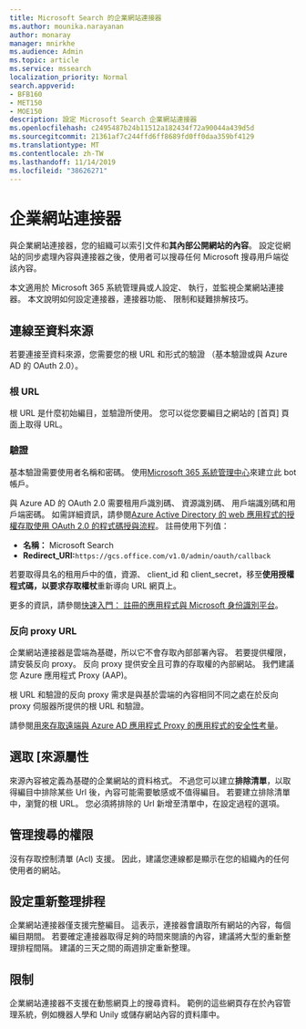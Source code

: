 ```yaml
---
title: Microsoft Search 的企業網站連接器
ms.author: mounika.narayanan
author: monaray
manager: mnirkhe
ms.audience: Admin
ms.topic: article
ms.service: mssearch
localization_priority: Normal
search.appverid:
- BFB160
- MET150
- MOE150
description: 設定 Microsoft Search 企業網站連接器
ms.openlocfilehash: c2495487b24b11512a182434f72a90044a439d5d
ms.sourcegitcommit: 21361af7c244ffd6ff8689fd0ff0daa359bf4129
ms.translationtype: MT
ms.contentlocale: zh-TW
ms.lasthandoff: 11/14/2019
ms.locfileid: "38626271"
---
```

# <a name="enterprise-websites-connector"></a>企業網站連接器

與企業網站連接器，您的組織可以索引文件和**其內部公開網站的內容**。 設定從網站的同步處理內容與連接器之後，使用者可以搜尋任何 Microsoft 搜尋用戶端從該內容。

本文適用於 Microsoft 365 系統管理員或人設定、 執行，並監視企業網站連接器。 本文說明如何設定連接器，連接器功能、 限制和疑難排解技巧。  

## <a name="connect-to-a-data-source"></a>連線至資料來源 
若要連接至資料來源，您需要您的根 URL 和形式的驗證 （基本驗證或與 Azure AD 的 OAuth 2.0）。

### <a name="root-url"></a>根 URL
根 URL 是什麼初始編目，並驗證所使用。 您可以從您要編目之網站的 [首頁] 頁面上取得 URL。

### <a name="authentication"></a>驗證 
基本驗證需要使用者名稱和密碼。 使用[Microsoft 365 系統管理中心](https://admin.microsoft.com)來建立此 bot 帳戶。

與 Azure AD 的 OAuth 2.0 需要租用戶識別碼、 資源識別碼、 用戶端識別碼和用戶端密碼。
如需詳細資訊，請參閱[Azure Active Directory 的 web 應用程式的授權存取使用 OAuth 2.0 的程式碼授與流程](https://docs.microsoft.com/azure/active-directory/develop/v1-protocols-oauth-code)。 註冊使用下列值：
* **名稱：** Microsoft Search
* **Redirect_URI:**`https://gcs.office.com/v1.0/admin/oauth/callback`

若要取得具名的租用戶中的值，資源、 client_id 和 client_secret，移至**使用授權程式碼，以要求存取權杖**重新導向 URL 網頁上。

更多的資訊，請參閱[快速入門： 註冊的應用程式與 Microsoft 身份識別平台](https://docs.microsoft.com/azure/active-directory/develop/quickstart-register-app)。

### <a name="reverse-proxy-url"></a>反向 proxy URL 
企業網站連接器是雲端為基礎，所以它不會存取內部部署內容。 若要提供權限，請安裝反向 proxy。 反向 proxy 提供安全且可靠的存取權的內部網站。 我們建議您 Azure 應用程式 Proxy (AAP)。

根 URL 和驗證的反向 proxy 需求是與基於雲端的內容相同不同之處在於反向 proxy 伺服器所提供的根 URL 和驗證。

請參閱[用來存取遠端與 Azure AD 應用程式 Proxy 的應用程式的安全性考量](https://docs.microsoft.com/azure/active-directory/manage-apps/application-proxy-security)。

## <a name="select-the-source-properties"></a>選取 [來源屬性 
來源內容被定義為基礎的企業網站的資料格式。 不過您可以建立**排除清單**，以取得編目中排除某些 Url 後，內容可能需要敏感或不值得編目。 若要建立排除清單中，瀏覽的根 URL。 您必須將排除的 Url 新增至清單中，在設定過程的選項。

## <a name="manage-search-permissions"></a>管理搜尋的權限 
沒有存取控制清單 (Acl) 支援。 因此，建議您連線都是顯示在您的組織內的任何使用者的網站。

## <a name="set-the-refresh-schedule"></a>設定重新整理排程
企業網站連接器僅支援完整編目。 這表示，連接器會讀取所有網站的內容，每個編目期間。 若要確定連接器取得足夠的時間來閱讀的內容，建議將大型的重新整理排程間隔。 建議的三天之間的兩週排定重新整理。

## <a name="limitations"></a>限制 
企業網站連接器不支援在動態網頁上的搜尋資料。 範例的這些網頁存在於內容管理系統，例如機器人學和 Unily 或儲存網站內容的資料庫中。